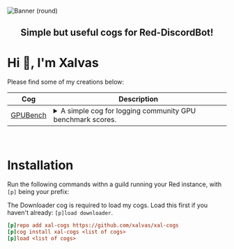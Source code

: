![Banner (round)](https://github.com/user-attachments/assets/610890af-67ae-4539-9637-263aa54762b8)
<h2 align="center">Simple but useful cogs for Red-DiscordBot!</h2>

<h1 align="left">Hi 👋, I'm Xalvas</h1>
Please find some of my creations below:
<br>


| Cog                                    | Description                                                                                                                                                                                                                                                                                                                                                                                                                                                            |
|----------------------------------------|------------------------------------------------------------------------------------------------------------------------------------------------------------------------------------------------------------------------------------------------------------------------------------------------------------------------------------------------------------------------------------------------------------------------------------------------------------------------|
| [GPUBench](gpubench/README.md)       | <details><summary>A simple cog for logging community GPU benchmark scores.</summary> Use commands to log, track and display GPU benchmark scores in a simple embed format. Great for tech enthused community competitions.</details> |

</br>

# Installation

Run the following commands withn a guild running your Red instance, with `[p]` being your prefix:

The Downloader cog is required to load my cogs. Load this first if you haven't already: `[p]load downloader`.

```ini
[p]repo add xal-cogs https://github.com/xalvas/xal-cogs
[p]cog install xal-cogs <list of cogs>
[p]load <list of cogs>
```